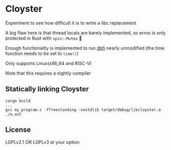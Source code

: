 # Cloyster

Experiment to see how difficult it is to write a libc replacement

A big flaw here is that thread locals are barely implemented, so errno is only
protected in Rust with `spin::Mutex` 😬

Enough functionality is implemented to run
[dbfi](https://github.com/Property404/dbfi) nearly unmodified (the time
function needs to be set to `time()`)

Only supports Linux(x86_64 and RISC-V)

Note that this requires a nightly compiler

## Statically linking Cloyster

```
cargo build
...
gcc my_program.c -ffreestanding -nostdlib target/debug/libcloyster.a
./a.out
```

## License

LGPLv2.1 OR LGPLv3 at your option
